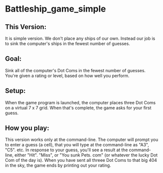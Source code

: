 # Battleship_game_simple

## This Version:
It is simple version. We don't place any ships of our own. Instead our job is to sink the computer's ships in the fewest number of guesses.

## Goal:
Sink all of the computer's Dot Coms in the fewest number of guesses. You're given a rating or level, based on how well you perform.

## Setup:
When the game program is launched, the computer places three Dot Coms on a virtual 7 x 7 grid. When that's complete, the game asks for your first guess.

## How you play:
This version works only at the command-line. The computer will prompt you to enter a guess (a cell), that you will type at the command-line as "A3", "C5". etc. In response to your guess, you'll see a result at the command-line, either "Hit". "Miss", or "You sunk Pets. com" (or whatever the lucky Dot Com of the day is). When you have sent all threee Dot Coms to that big 404 in the sky, the game ends by printing out your rating.
